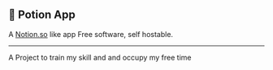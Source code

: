 📕 Potion App
---

A [Notion.so](https://notion.so/) like app
Free software, self hostable.

---

A Project to train my skill and and occupy my free time